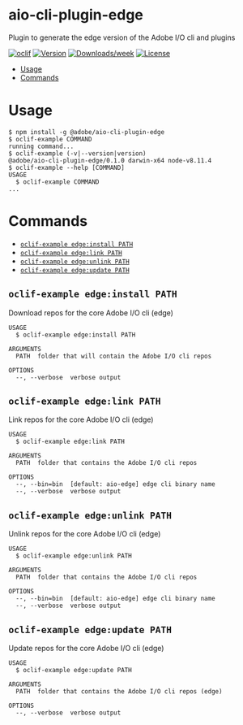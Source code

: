 aio-cli-plugin-edge
========

Plugin to generate the edge version of the Adobe I/O cli and plugins

[![oclif](https://img.shields.io/badge/cli-oclif-brightgreen.svg)](https://oclif.io)
[![Version](https://img.shields.io/npm/v/aio-cli-plugin-edge.svg)](https://npmjs.org/package/aio-cli-plugin-edge)
[![Downloads/week](https://img.shields.io/npm/dw/aio-cli-plugin-edge.svg)](https://npmjs.org/package/aio-cli-plugin-edge)
[![License](https://img.shields.io/npm/l/aio-cli-plugin-edge.svg)](https://github.com/adobe/aio-cli-plugin-edge/blob/master/package.json)

<!-- toc -->
* [Usage](#usage)
* [Commands](#commands)
<!-- tocstop -->
# Usage
<!-- usage -->
```sh-session
$ npm install -g @adobe/aio-cli-plugin-edge
$ oclif-example COMMAND
running command...
$ oclif-example (-v|--version|version)
@adobe/aio-cli-plugin-edge/0.1.0 darwin-x64 node-v8.11.4
$ oclif-example --help [COMMAND]
USAGE
  $ oclif-example COMMAND
...
```
<!-- usagestop -->
# Commands
<!-- commands -->
* [`oclif-example edge:install PATH`](#oclif-example-edgeinstall-path)
* [`oclif-example edge:link PATH`](#oclif-example-edgelink-path)
* [`oclif-example edge:unlink PATH`](#oclif-example-edgeunlink-path)
* [`oclif-example edge:update PATH`](#oclif-example-edgeupdate-path)

## `oclif-example edge:install PATH`

Download repos for the core Adobe I/O cli (edge)

```
USAGE
  $ oclif-example edge:install PATH

ARGUMENTS
  PATH  folder that will contain the Adobe I/O cli repos

OPTIONS
  --, --verbose  verbose output
```

## `oclif-example edge:link PATH`

Link repos for the core Adobe I/O cli (edge)

```
USAGE
  $ oclif-example edge:link PATH

ARGUMENTS
  PATH  folder that contains the Adobe I/O cli repos

OPTIONS
  --, --bin=bin  [default: aio-edge] edge cli binary name
  --, --verbose  verbose output
```

## `oclif-example edge:unlink PATH`

Unlink repos for the core Adobe I/O cli (edge)

```
USAGE
  $ oclif-example edge:unlink PATH

ARGUMENTS
  PATH  folder that contains the Adobe I/O cli repos

OPTIONS
  --, --bin=bin  [default: aio-edge] edge cli binary name
  --, --verbose  verbose output
```

## `oclif-example edge:update PATH`

Update repos for the core Adobe I/O cli (edge)

```
USAGE
  $ oclif-example edge:update PATH

ARGUMENTS
  PATH  folder that contains the Adobe I/O cli repos (edge)

OPTIONS
  --, --verbose  verbose output
```
<!-- commandsstop -->
